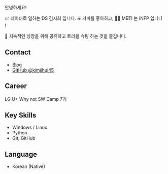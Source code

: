 안녕하세요!

📈 데이터로 일하는 DS 김지희 입니다.
☕️ 커피를 좋아하고, 🙋‍♀️ MBTI 는 INFP 입니다 ! 

🌱 지속적인 성장을 위해 공유하고 트러블 슈팅 하는 것을 즐깁니다. 

## Contact
+ [Blog](https://jihuikim45.github.io)
+ [GitHub @kimjihui45](https://github.com/jihuikim45)

## Career
LG U+ Why not SW Camp 7기

## Key Skills
+ Windows / Linux
+ Python
+ Git, GitHub

## Language
+ Korean (Native)
